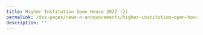 ```yaml
---
title: Higher Institution Open House 2022 (2)
permalink: /dss-pages/news-n-announcements/higher-institution-open-house-2022
description: ""
---
```


